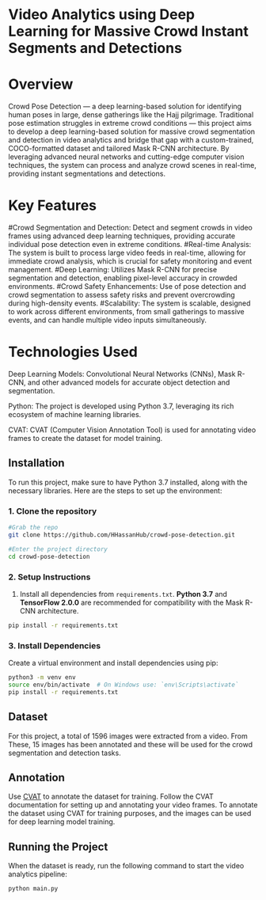 # Video Analytics using Deep Learning for Massive Crowd Instant Segments and Detections
# Overview
Crowd Pose Detection — a deep learning-based solution for identifying human poses in large, dense gatherings like the Hajj pilgrimage. Traditional pose estimation struggles in extreme crowd conditions — this project aims to develop a deep learning-based solution for massive crowd segmentation and detection in video analytics and bridge that gap with a custom-trained, COCO-formatted dataset and tailored Mask R-CNN architecture. By leveraging advanced neural networks and cutting-edge computer vision techniques, the system can process and analyze crowd scenes in real-time, providing instant segmentations and detections.
# Key Features
#Crowd Segmentation and Detection: Detect and segment crowds in video frames using advanced deep learning techniques, providing accurate individual pose detection even in extreme conditions.
#Real-time Analysis: The system is built to process large video feeds in real-time, allowing for immediate crowd analysis, which is crucial for safety monitoring and event management.
#Deep Learning: Utilizes Mask R-CNN for precise segmentation and detection, enabling pixel-level accuracy in crowded environments.
#Crowd Safety Enhancements: Use of pose detection and crowd segmentation to assess safety risks and prevent overcrowding during high-density events.
#Scalability: The system is scalable, designed to work across different environments, from small gatherings to massive events, and can handle multiple video inputs simultaneously.

# Technologies Used
Deep Learning Models: Convolutional Neural Networks (CNNs), Mask R-CNN, and other advanced models for accurate object detection and segmentation.

Python: The project is developed using Python 3.7, leveraging its rich ecosystem of machine learning libraries.

CVAT: CVAT (Computer Vision Annotation Tool) is used for annotating video frames to create the dataset for model training.

## Installation

To run this project, make sure to have Python 3.7 installed, along with the necessary libraries. Here are the steps to set up the environment:

### 1. Clone the repository
```bash
#Grab the repo
git clone https://github.com/HHassanHub/crowd-pose-detection.git

#Enter the project directory
cd crowd-pose-detection
```

### 2. Setup Instructions

1. Install all dependencies from `requirements.txt`. **Python 3.7** and **TensorFlow 2.0.0** are recommended for compatibility with the Mask R-CNN architecture.

```bash
pip install -r requirements.txt
```
### 3. Install Dependencies
Create a virtual environment and install dependencies using pip:

```bash
python3 -m venv env
source env/bin/activate  # On Windows use: `env\Scripts\activate`
pip install -r requirements.txt
```
## Dataset
For this project, a total of 1596 images were extracted from a video. From These, 15 images has been annotated and these will be used for the crowd segmentation and detection tasks.


## Annotation
Use [CVAT](https://github.com/openvinotoolkit/cvat) to annotate the dataset for training. Follow the CVAT documentation for setting up and annotating your video frames. To annotate the dataset using CVAT for training purposes, and the images can be used for deep learning model training.

## Running the Project
When the dataset is ready, run the following command to start the video analytics pipeline:
```bash
python main.py
```
